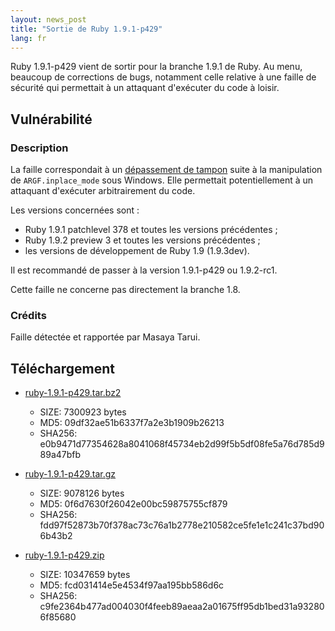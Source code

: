 ```yaml
---
layout: news_post
title: "Sortie de Ruby 1.9.1-p429"
lang: fr
---
```


Ruby 1.9.1-p429 vient de sortir pour la branche 1.9.1 de Ruby. Au menu,
beaucoup de corrections de bugs, notamment celle relative à une faille
de sécurité qui permettait à un attaquant d\'exécuter du code à loisir.

## Vulnérabilité

### Description

La faille correspondait à un [dépassement de tampon][1] suite à la
manipulation de `ARGF.inplace_mode` sous Windows. Elle permettait
potentiellement à un attaquant d\'exécuter arbitrairement du code.

Les versions concernées sont :

* Ruby 1.9.1 patchlevel 378 et toutes les versions précédentes ;
* Ruby 1.9.2 preview 3 et toutes les versions précédentes ;
* les versions de développement de Ruby 1.9 (1.9.3dev).

Il est recommandé de passer à la version 1.9.1-p429 ou 1.9.2-rc1.

Cette faille ne concerne pas directement la branche 1.8.

### Crédits

Faille détectée et rapportée par Masaya Tarui.

## Téléchargement

* [ruby-1.9.1-p429.tar.bz2][2]
  * SIZE: 7300923 bytes
  * MD5: 09df32ae51b6337f7a2e3b1909b26213
  * SHA256:
    e0b9471d77354628a8041068f45734eb2d99f5b5df08fe5a76d785d989a47bfb

* [ruby-1.9.1-p429.tar.gz][3]
  * SIZE: 9078126 bytes
  * MD5: 0f6d7630f26042e00bc59875755cf879
  * SHA256:
    fdd97f52873b70f378ac73c76a1b2778e210582ce5fe1e1c241c37bd906b43b2

* [ruby-1.9.1-p429.zip][4]
  * SIZE: 10347659 bytes
  * MD5: fcd031414e5e4534f97aa195bb586d6c
  * SHA256:
    c9fe2364b477ad004030f4feeb89aeaa2a01675ff95db1bed31a932806f85680



[1]: http://fr.wikipedia.org/wiki/D%C3%A9passement_de_tampon 
[2]: http://ftp.ruby-lang.org/pub/ruby/1.9/ruby-1.9.1-p429.tar.bz2 
[3]: http://ftp.ruby-lang.org/pub/ruby/1.9/ruby-1.9.1-p429.tar.gz 
[4]: http://ftp.ruby-lang.org/pub/ruby/1.9/ruby-1.9.1-p429.zip 
